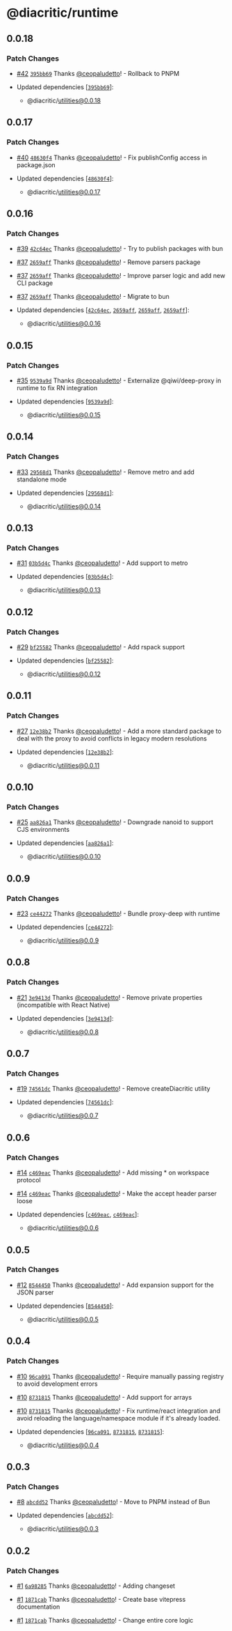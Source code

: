 # @diacritic/runtime

## 0.0.18

### Patch Changes

- [#42](https://github.com/ceopaludetto/diacritic/pull/42) [`395bb69`](https://github.com/ceopaludetto/diacritic/commit/395bb694542763424c64f7095ff1c24964f69b24) Thanks [@ceopaludetto](https://github.com/ceopaludetto)! - Rollback to PNPM

- Updated dependencies [[`395bb69`](https://github.com/ceopaludetto/diacritic/commit/395bb694542763424c64f7095ff1c24964f69b24)]:
  - @diacritic/utilities@0.0.18

## 0.0.17

### Patch Changes

- [#40](https://github.com/ceopaludetto/diacritic/pull/40) [`48630f4`](https://github.com/ceopaludetto/diacritic/commit/48630f4c0890b11baa8ef918575d5ed519a4b2f1) Thanks [@ceopaludetto](https://github.com/ceopaludetto)! - Fix publishConfig access in package.json

- Updated dependencies [[`48630f4`](https://github.com/ceopaludetto/diacritic/commit/48630f4c0890b11baa8ef918575d5ed519a4b2f1)]:
  - @diacritic/utilities@0.0.17

## 0.0.16

### Patch Changes

- [#39](https://github.com/ceopaludetto/diacritic/pull/39) [`42c64ec`](https://github.com/ceopaludetto/diacritic/commit/42c64ec14cde00429a9ec1aabd50dfb2316ac849) Thanks [@ceopaludetto](https://github.com/ceopaludetto)! - Try to publish packages with bun

- [#37](https://github.com/ceopaludetto/diacritic/pull/37) [`2659aff`](https://github.com/ceopaludetto/diacritic/commit/2659affb7fe4f116695fc51b4f818b1df6b2a48b) Thanks [@ceopaludetto](https://github.com/ceopaludetto)! - Remove parsers package

- [#37](https://github.com/ceopaludetto/diacritic/pull/37) [`2659aff`](https://github.com/ceopaludetto/diacritic/commit/2659affb7fe4f116695fc51b4f818b1df6b2a48b) Thanks [@ceopaludetto](https://github.com/ceopaludetto)! - Improve parser logic and add new CLI package

- [#37](https://github.com/ceopaludetto/diacritic/pull/37) [`2659aff`](https://github.com/ceopaludetto/diacritic/commit/2659affb7fe4f116695fc51b4f818b1df6b2a48b) Thanks [@ceopaludetto](https://github.com/ceopaludetto)! - Migrate to bun

- Updated dependencies [[`42c64ec`](https://github.com/ceopaludetto/diacritic/commit/42c64ec14cde00429a9ec1aabd50dfb2316ac849), [`2659aff`](https://github.com/ceopaludetto/diacritic/commit/2659affb7fe4f116695fc51b4f818b1df6b2a48b), [`2659aff`](https://github.com/ceopaludetto/diacritic/commit/2659affb7fe4f116695fc51b4f818b1df6b2a48b), [`2659aff`](https://github.com/ceopaludetto/diacritic/commit/2659affb7fe4f116695fc51b4f818b1df6b2a48b)]:
  - @diacritic/utilities@0.0.16

## 0.0.15

### Patch Changes

- [#35](https://github.com/ceopaludetto/diacritic/pull/35) [`9539a9d`](https://github.com/ceopaludetto/diacritic/commit/9539a9d32725fe1e206dc6c377bf7b68bad227c0) Thanks [@ceopaludetto](https://github.com/ceopaludetto)! - Externalize @qiwi/deep-proxy in runtime to fix RN integration

- Updated dependencies [[`9539a9d`](https://github.com/ceopaludetto/diacritic/commit/9539a9d32725fe1e206dc6c377bf7b68bad227c0)]:
  - @diacritic/utilities@0.0.15

## 0.0.14

### Patch Changes

- [#33](https://github.com/ceopaludetto/diacritic/pull/33) [`29568d1`](https://github.com/ceopaludetto/diacritic/commit/29568d19e21be3c70a7e6a4a93f16a5253c634f2) Thanks [@ceopaludetto](https://github.com/ceopaludetto)! - Remove metro and add standalone mode

- Updated dependencies [[`29568d1`](https://github.com/ceopaludetto/diacritic/commit/29568d19e21be3c70a7e6a4a93f16a5253c634f2)]:
  - @diacritic/utilities@0.0.14

## 0.0.13

### Patch Changes

- [#31](https://github.com/ceopaludetto/diacritic/pull/31) [`03b5d4c`](https://github.com/ceopaludetto/diacritic/commit/03b5d4ca8ac0647e06426bf6513e7144d31ca546) Thanks [@ceopaludetto](https://github.com/ceopaludetto)! - Add support to metro

- Updated dependencies [[`03b5d4c`](https://github.com/ceopaludetto/diacritic/commit/03b5d4ca8ac0647e06426bf6513e7144d31ca546)]:
  - @diacritic/utilities@0.0.13

## 0.0.12

### Patch Changes

- [#29](https://github.com/ceopaludetto/diacritic/pull/29) [`bf25582`](https://github.com/ceopaludetto/diacritic/commit/bf25582e5901084d058de28bf09559815365bd6a) Thanks [@ceopaludetto](https://github.com/ceopaludetto)! - Add rspack support

- Updated dependencies [[`bf25582`](https://github.com/ceopaludetto/diacritic/commit/bf25582e5901084d058de28bf09559815365bd6a)]:
  - @diacritic/utilities@0.0.12

## 0.0.11

### Patch Changes

- [#27](https://github.com/ceopaludetto/diacritic/pull/27) [`12e38b2`](https://github.com/ceopaludetto/diacritic/commit/12e38b2d16f8a819c5b96489f186d71a0f2ed712) Thanks [@ceopaludetto](https://github.com/ceopaludetto)! - Add a more standard package to deal with the proxy to avoid conflicts in legacy modern resolutions

- Updated dependencies [[`12e38b2`](https://github.com/ceopaludetto/diacritic/commit/12e38b2d16f8a819c5b96489f186d71a0f2ed712)]:
  - @diacritic/utilities@0.0.11

## 0.0.10

### Patch Changes

- [#25](https://github.com/ceopaludetto/diacritic/pull/25) [`aa826a1`](https://github.com/ceopaludetto/diacritic/commit/aa826a1c267b59405f0d302021b5701e5152745d) Thanks [@ceopaludetto](https://github.com/ceopaludetto)! - Downgrade nanoid to support CJS environments

- Updated dependencies [[`aa826a1`](https://github.com/ceopaludetto/diacritic/commit/aa826a1c267b59405f0d302021b5701e5152745d)]:
  - @diacritic/utilities@0.0.10

## 0.0.9

### Patch Changes

- [#23](https://github.com/ceopaludetto/diacritic/pull/23) [`ce44272`](https://github.com/ceopaludetto/diacritic/commit/ce44272da963f5e3105a8f1e6e59f79ce9466b99) Thanks [@ceopaludetto](https://github.com/ceopaludetto)! - Bundle proxy-deep with runtime

- Updated dependencies [[`ce44272`](https://github.com/ceopaludetto/diacritic/commit/ce44272da963f5e3105a8f1e6e59f79ce9466b99)]:
  - @diacritic/utilities@0.0.9

## 0.0.8

### Patch Changes

- [#21](https://github.com/ceopaludetto/diacritic/pull/21) [`3e9413d`](https://github.com/ceopaludetto/diacritic/commit/3e9413db32e1a8ba80455373f1766f150f933ded) Thanks [@ceopaludetto](https://github.com/ceopaludetto)! - Remove private properties (incompatible with React Native)

- Updated dependencies [[`3e9413d`](https://github.com/ceopaludetto/diacritic/commit/3e9413db32e1a8ba80455373f1766f150f933ded)]:
  - @diacritic/utilities@0.0.8

## 0.0.7

### Patch Changes

- [#19](https://github.com/ceopaludetto/diacritic/pull/19) [`74561dc`](https://github.com/ceopaludetto/diacritic/commit/74561dc08139544613f6324a4a6ecc70a3705655) Thanks [@ceopaludetto](https://github.com/ceopaludetto)! - Remove createDiacritic utility

- Updated dependencies [[`74561dc`](https://github.com/ceopaludetto/diacritic/commit/74561dc08139544613f6324a4a6ecc70a3705655)]:
  - @diacritic/utilities@0.0.7

## 0.0.6

### Patch Changes

- [#14](https://github.com/ceopaludetto/diacritic/pull/14) [`c469eac`](https://github.com/ceopaludetto/diacritic/commit/c469eaca7d2f4487f068a2f4df0218218903a676) Thanks [@ceopaludetto](https://github.com/ceopaludetto)! - Add missing \* on workspace protocol

- [#14](https://github.com/ceopaludetto/diacritic/pull/14) [`c469eac`](https://github.com/ceopaludetto/diacritic/commit/c469eaca7d2f4487f068a2f4df0218218903a676) Thanks [@ceopaludetto](https://github.com/ceopaludetto)! - Make the accept header parser loose

- Updated dependencies [[`c469eac`](https://github.com/ceopaludetto/diacritic/commit/c469eaca7d2f4487f068a2f4df0218218903a676), [`c469eac`](https://github.com/ceopaludetto/diacritic/commit/c469eaca7d2f4487f068a2f4df0218218903a676)]:
  - @diacritic/utilities@0.0.6

## 0.0.5

### Patch Changes

- [#12](https://github.com/ceopaludetto/diacritic/pull/12) [`8544450`](https://github.com/ceopaludetto/diacritic/commit/8544450dd10f8b46c8e231a232c38ca49d3ac70d) Thanks [@ceopaludetto](https://github.com/ceopaludetto)! - Add expansion support for the JSON parser

- Updated dependencies [[`8544450`](https://github.com/ceopaludetto/diacritic/commit/8544450dd10f8b46c8e231a232c38ca49d3ac70d)]:
  - @diacritic/utilities@0.0.5

## 0.0.4

### Patch Changes

- [#10](https://github.com/ceopaludetto/diacritic/pull/10) [`96ca091`](https://github.com/ceopaludetto/diacritic/commit/96ca091204d2a9412005ed84b71b6f450339dd29) Thanks [@ceopaludetto](https://github.com/ceopaludetto)! - Require manually passing registry to avoid development errors

- [#10](https://github.com/ceopaludetto/diacritic/pull/10) [`8731815`](https://github.com/ceopaludetto/diacritic/commit/87318153375f0d0d139f93e1296d842cfd5255f4) Thanks [@ceopaludetto](https://github.com/ceopaludetto)! - Add support for arrays

- [#10](https://github.com/ceopaludetto/diacritic/pull/10) [`8731815`](https://github.com/ceopaludetto/diacritic/commit/87318153375f0d0d139f93e1296d842cfd5255f4) Thanks [@ceopaludetto](https://github.com/ceopaludetto)! - Fix runtime/react integration and avoid reloading the language/namespace module if it's already loaded.

- Updated dependencies [[`96ca091`](https://github.com/ceopaludetto/diacritic/commit/96ca091204d2a9412005ed84b71b6f450339dd29), [`8731815`](https://github.com/ceopaludetto/diacritic/commit/87318153375f0d0d139f93e1296d842cfd5255f4), [`8731815`](https://github.com/ceopaludetto/diacritic/commit/87318153375f0d0d139f93e1296d842cfd5255f4)]:
  - @diacritic/utilities@0.0.4

## 0.0.3

### Patch Changes

- [#8](https://github.com/ceopaludetto/diacritic/pull/8) [`abcdd52`](https://github.com/ceopaludetto/diacritic/commit/abcdd5227aaeaa9dddf696019f4aaa772ec01c70) Thanks [@ceopaludetto](https://github.com/ceopaludetto)! - Move to PNPM instead of Bun

- Updated dependencies [[`abcdd52`](https://github.com/ceopaludetto/diacritic/commit/abcdd5227aaeaa9dddf696019f4aaa772ec01c70)]:
  - @diacritic/utilities@0.0.3

## 0.0.2

### Patch Changes

- [#1](https://github.com/ceopaludetto/diacritic/pull/1) [`6a98285`](https://github.com/ceopaludetto/diacritic/commit/6a98285f111207ae8e4af9e608161f8ce8bb9980) Thanks [@ceopaludetto](https://github.com/ceopaludetto)! - Adding changeset

- [#1](https://github.com/ceopaludetto/diacritic/pull/1) [`1871cab`](https://github.com/ceopaludetto/diacritic/commit/1871cab5d67d9efb81b1f632148c60e3c01f38c0) Thanks [@ceopaludetto](https://github.com/ceopaludetto)! - Create base vitepress documentation

- [#1](https://github.com/ceopaludetto/diacritic/pull/1) [`1871cab`](https://github.com/ceopaludetto/diacritic/commit/1871cab5d67d9efb81b1f632148c60e3c01f38c0) Thanks [@ceopaludetto](https://github.com/ceopaludetto)! - Change entire core logic
